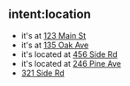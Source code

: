 ## intent:location
- it's at [123 Main St](LOCATION)
- it's at [135 Oak Ave](LOCATION)
- it's located at [456 Side Rd](LOCATION)
- it's located at [246 Pine Ave](LOCATION)
- [321 Side Rd](LOCATION)